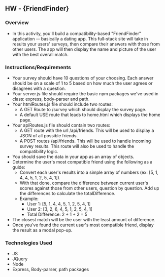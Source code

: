 ## HW - {FriendFinder}

### Overview
 - In this activity, you'll build a compatibility-based "FriendFinder" application -- basically a dating app. This full-stack site will take in results your users' surveys, then compare their answers with those from other users. The app will then display the name and picture of the user with the best overall match.

### Instructions/Requirements
 - Your survey should have 10 questions of your choosing. Each answer should be on a scale of 1 to 5 based on how much the user agrees or disagrees with a question.
 - Your server.js file should require the basic npm packages we've used in class:  express, body-parser and path.
 - Your htmlRoutes.js file should include two routes:
     + A GET Route to /survey which should display the survey page.
     + A default USE route that leads to home.html which displays the home page.
 - Your apiRoutes.js file should contain two routes:
     + A GET route with the url /api/friends. This will be used to display a JSON of all possible friends.
     + A POST routes /api/friends. This will be used to handle incoming survey results. This route will also be used to handle the compatibility logic.
 - You should save the data in your app as an array of objects.
 - Determine the user's most compatible friend using the following as a guide:
     + Convert each user's results into a simple array of numbers (ex:  [5, 1, 4, 4, 5, 1, 2, 5, 4, 1]).
     + With that done, compare the difference between current user's scores against those from other users, question by question. Add up the differences to calculate the  totalDifference.
     + Example:
         * User 1: [5, 1, 4, 4, 5, 1, 2, 5, 4, 1]
         * User 2: [3, 2, 6, 4, 5, 1, 2, 5, 4, 1]
         * Total Difference: 2 + 1 + 2 = 5
 - The closest match will be the user with the least amount of difference.
 - Once you've found the current user's most compatible friend, display the result as a modal pop-up.
      
### Technologies Used
 - JS
 - JQuery
 - Node
 - Express, Body-parser, path packages


